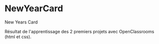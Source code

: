 # NewYearCard
New Years Card

Résultat de l'apprentissage des 2 premiers projets avec OpenClassrooms (html et css).
